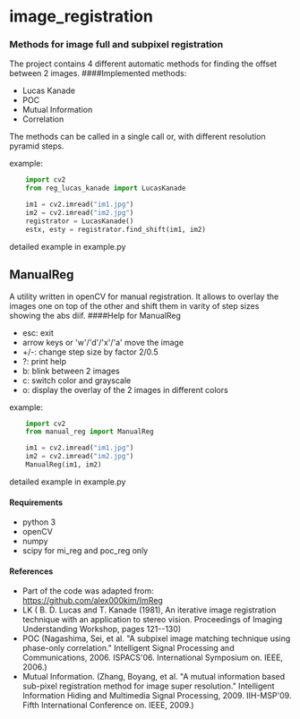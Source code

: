 # image_registration
### Methods for image full and subpixel registration

The project contains 4 different automatic methods for finding the offset between 2 images.
####Implemented methods:
* Lucas Kanade
* POC 
* Mutual Information
* Correlation

The methods can be called in a single call or, with different resolution pyramid steps.

example:
```python
    import cv2    
    from reg_lucas_kanade import LucasKanade

    im1 = cv2.imread("im1.jpg")
    im2 = cv2.imread("im2.jpg")
    registrator = LucasKanade()
    estx, esty = registrator.find_shift(im1, im2)    
```
detailed example in example.py

## ManualReg
A utility written in openCV for manual registration.
It allows to overlay the images one on top of the other and shift them in varity of step sizes showing the abs diif.
####Help for ManualReg
* esc: exit
* arrow keys or 'w'/'d'/'x'/'a' move the image
* +/-: change step size by factor 2/0.5
* ?: print help
* b: blink between 2 images
* c: switch color and grayscale
* o: display the overlay of the 2 images in different colors

example:
```python
    import cv2
    from manual_reg import ManualReg

    im1 = cv2.imread("im1.jpg")
    im2 = cv2.imread("im2.jpg")
    ManualReg(im1, im2)
```
detailed example in example.py

#### Requirements
* python 3
* openCV
* numpy
* scipy for mi_reg and poc_reg only

#### References
- Part of the code was adapted from: https://github.com/alex000kim/ImReg
- LK ( B. D. Lucas and T. Kanade (1981), An iterative image registration technique with an application to stereo vision. Proceedings of Imaging Understanding Workshop, pages 121--130)
- POC (Nagashima, Sei, et al. "A subpixel image matching technique using phase-only correlation." Intelligent Signal Processing and Communications, 2006. ISPACS'06. International Symposium on. IEEE, 2006.)
- Mutual Information. (Zhang, Boyang, et al. "A mutual information based sub-pixel registration method for image super resolution." Intelligent Information Hiding and Multimedia Signal Processing, 2009. IIH-MSP'09. Fifth International Conference on. IEEE, 2009.)